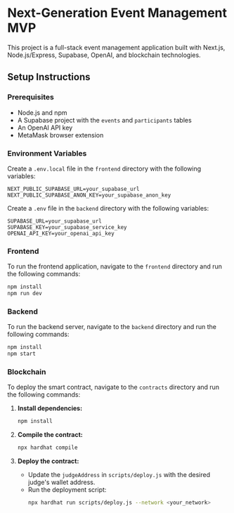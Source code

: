 # Next-Generation Event Management MVP

This project is a full-stack event management application built with Next.js, Node.js/Express, Supabase, OpenAI, and blockchain technologies.

## Setup Instructions

### Prerequisites

- Node.js and npm
- A Supabase project with the `events` and `participants` tables
- An OpenAI API key
- MetaMask browser extension

### Environment Variables

Create a `.env.local` file in the `frontend` directory with the following variables:

```
NEXT_PUBLIC_SUPABASE_URL=your_supabase_url
NEXT_PUBLIC_SUPABASE_ANON_KEY=your_supabase_anon_key
```

Create a `.env` file in the `backend` directory with the following variables:

```
SUPABASE_URL=your_supabase_url
SUPABASE_KEY=your_supabase_service_key
OPENAI_API_KEY=your_openai_api_key
```

### Frontend

To run the frontend application, navigate to the `frontend` directory and run the following commands:

```bash
npm install
npm run dev
```

### Backend

To run the backend server, navigate to the `backend` directory and run the following commands:

```bash
npm install
npm start
```

### Blockchain

To deploy the smart contract, navigate to the `contracts` directory and run the following commands:

1. **Install dependencies:**
   ```bash
   npm install
   ```

2. **Compile the contract:**
   ```bash
   npx hardhat compile
   ```

3. **Deploy the contract:**
   - Update the `judgeAddress` in `scripts/deploy.js` with the desired judge's wallet address.
   - Run the deployment script:
     ```bash
     npx hardhat run scripts/deploy.js --network <your_network>